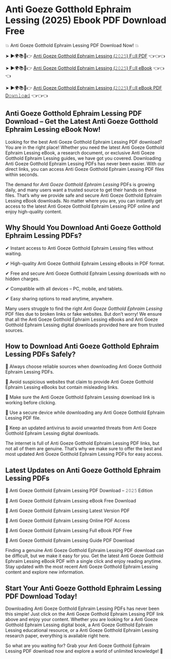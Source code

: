# Anti Goeze Gotthold Ephraim Lessing (2025) Ebook PDF Download Free

💥 Anti Goeze Gotthold Ephraim Lessing PDF Download Now! 💥

➤ ►🌍📚📱👉 [Anti Goeze Gotthold Ephraim Lessing (𝟸𝟶𝟸𝟻) F𝚞ll PDF](https://getpdf.xyz/anti-goeze-gotthold-ephraim-lessing) 👈👈👈


➤ ►🌍📚📱👉 [Anti Goeze Gotthold Ephraim Lessing (𝟸𝟶𝟸𝟻) F𝚞ll eBook](https://getpdf.xyz/anti-goeze-gotthold-ephraim-lessing) 👈👈👈


➤ ►🌍📚📱👉 [Anti Goeze Gotthold Ephraim Lessing (𝟸𝟶𝟸𝟻) F𝚞ll eBook PDF D𝚘𝚠𝚗𝚕𝚘a𝚍](https://getpdf.xyz/anti-goeze-gotthold-ephraim-lessing) 👈👈👈


## Anti Goeze Gotthold Ephraim Lessing PDF Download – Get the Latest Anti Goeze Gotthold Ephraim Lessing eBook Now!

Looking for the best Anti Goeze Gotthold Ephraim Lessing PDF download? You are in the right place! Whether you need the latest Anti Goeze Gotthold Ephraim Lessing eBook, a research document, or exclusive Anti Goeze Gotthold Ephraim Lessing guides, we have got you covered. Downloading Anti Goeze Gotthold Ephraim Lessing PDFs has never been easier. With our direct links, you can access Anti Goeze Gotthold Ephraim Lessing PDF files within seconds.

The demand for *Anti Goeze Gotthold Ephraim Lessing* PDFs is growing daily, and many users want a trusted source to get their hands on these files. That’s why we provide safe and secure Anti Goeze Gotthold Ephraim Lessing eBook downloads. No matter where you are, you can instantly get access to the latest Anti Goeze Gotthold Ephraim Lessing PDF online and enjoy high-quality content.

## Why Should You Download Anti Goeze Gotthold Ephraim Lessing PDFs?

✔ Instant access to Anti Goeze Gotthold Ephraim Lessing files without waiting.

✔ High-quality Anti Goeze Gotthold Ephraim Lessing eBooks in PDF format.

✔ Free and secure Anti Goeze Gotthold Ephraim Lessing downloads with no hidden charges.

✔ Compatible with all devices – PC, mobile, and tablets.

✔ Easy sharing options to read anytime, anywhere.

Many users struggle to find the right *Anti Goeze Gotthold Ephraim Lessing* PDF files due to broken links or fake websites. But don’t worry! We ensure that all the Anti Goeze Gotthold Ephraim Lessing eBooks and Anti Goeze Gotthold Ephraim Lessing digital downloads provided here are from trusted sources.

## How to Download Anti Goeze Gotthold Ephraim Lessing PDFs Safely?

📌 Always choose reliable sources when downloading Anti Goeze Gotthold Ephraim Lessing PDFs.

📌 Avoid suspicious websites that claim to provide Anti Goeze Gotthold Ephraim Lessing eBooks but contain misleading links.

📌 Make sure the Anti Goeze Gotthold Ephraim Lessing download link is working before clicking.

📌 Use a secure device while downloading any Anti Goeze Gotthold Ephraim Lessing PDF file.

📌 Keep an updated antivirus to avoid unwanted threats from Anti Goeze Gotthold Ephraim Lessing digital downloads.

The internet is full of Anti Goeze Gotthold Ephraim Lessing PDF links, but not all of them are genuine. That’s why we make sure to offer the best and most updated Anti Goeze Gotthold Ephraim Lessing PDFs for easy access.

## Latest Updates on Anti Goeze Gotthold Ephraim Lessing PDFs

🔹 Anti Goeze Gotthold Ephraim Lessing PDF Download – 𝟸𝟶𝟸𝟻 Edition

🔹 Anti Goeze Gotthold Ephraim Lessing eBook Free Download

🔹 Anti Goeze Gotthold Ephraim Lessing Latest Version PDF

🔹 Anti Goeze Gotthold Ephraim Lessing Online PDF Access

🔹 Anti Goeze Gotthold Ephraim Lessing Full eBook PDF Free

🔹 Anti Goeze Gotthold Ephraim Lessing Guide PDF Download

Finding a genuine Anti Goeze Gotthold Ephraim Lessing PDF download can be difficult, but we make it easy for you. Get the latest Anti Goeze Gotthold Ephraim Lessing eBook PDF with a single click and enjoy reading anytime. Stay updated with the most recent Anti Goeze Gotthold Ephraim Lessing content and explore new information.

## Start Your Anti Goeze Gotthold Ephraim Lessing PDF Download Today!

Downloading Anti Goeze Gotthold Ephraim Lessing PDFs has never been this simple! Just click on the Anti Goeze Gotthold Ephraim Lessing PDF link above and enjoy your content. Whether you are looking for a Anti Goeze Gotthold Ephraim Lessing digital book, a Anti Goeze Gotthold Ephraim Lessing educational resource, or a Anti Goeze Gotthold Ephraim Lessing research paper, everything is available right here.

So what are you waiting for? Grab your Anti Goeze Gotthold Ephraim Lessing PDF download now and explore a world of unlimited knowledge! 🚀